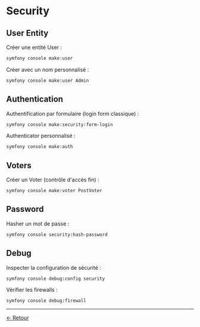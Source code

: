# Security

## User Entity

Créer une entité User :
```bash
symfony console make:user
```

Créer avec un nom personnalisé :
```bash
symfony console make:user Admin
```

## Authentication

Authentification par formulaire (login form classique) :
```bash
symfony console make:security:form-login
```

Authenticator personnalisé :
```bash
symfony console make:auth
```

## Voters

Créer un Voter (contrôle d'accès fin) :
```bash
symfony console make:voter PostVoter
```

## Password

Hasher un mot de passe :
```bash
symfony console security:hash-password
```

## Debug

Inspecter la configuration de sécurité :
```bash
symfony console debug:config security
```

Vérifier les firewalls :
```bash
symfony console debug:firewall
```

---

[← Retour](../README.md)
